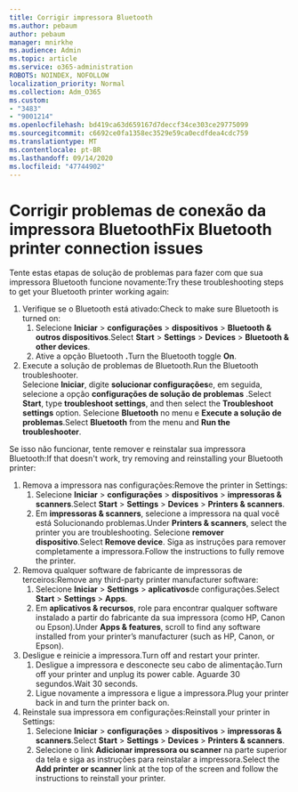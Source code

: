 ```yaml
---
title: Corrigir impressora Bluetooth
ms.author: pebaum
author: pebaum
manager: mnirkhe
ms.audience: Admin
ms.topic: article
ms.service: o365-administration
ROBOTS: NOINDEX, NOFOLLOW
localization_priority: Normal
ms.collection: Adm_O365
ms.custom:
- "3483"
- "9001214"
ms.openlocfilehash: bd419ca63d659167d7deccf34ce303ce29775099
ms.sourcegitcommit: c6692ce0fa1358ec3529e59ca0ecdfdea4cdc759
ms.translationtype: MT
ms.contentlocale: pt-BR
ms.lasthandoff: 09/14/2020
ms.locfileid: "47744902"
---
```

# <a name="fix-bluetooth-printer-connection-issues"></a><span data-ttu-id="d19fb-102">Corrigir problemas de conexão da impressora Bluetooth</span><span class="sxs-lookup"><span data-stu-id="d19fb-102">Fix Bluetooth printer connection issues</span></span>

<span data-ttu-id="d19fb-103">Tente estas etapas de solução de problemas para fazer com que sua impressora Bluetooth funcione novamente:</span><span class="sxs-lookup"><span data-stu-id="d19fb-103">Try these troubleshooting steps to get your Bluetooth printer working again:</span></span>


1. <span data-ttu-id="d19fb-104">Verifique se o Bluetooth está ativado:</span><span class="sxs-lookup"><span data-stu-id="d19fb-104">Check to make sure Bluetooth is turned on:</span></span>
    1. <span data-ttu-id="d19fb-105">Selecione **Iniciar**  >  **configurações**  >  **dispositivos**  >  **Bluetooth & outros dispositivos**.</span><span class="sxs-lookup"><span data-stu-id="d19fb-105">Select **Start** > **Settings** > **Devices** > **Bluetooth & other devices**.</span></span>
    2. <span data-ttu-id="d19fb-106">Ative a opção Bluetooth **.**</span><span class="sxs-lookup"><span data-stu-id="d19fb-106">Turn the Bluetooth toggle **On**.</span></span>
2. <span data-ttu-id="d19fb-107">Execute a solução de problemas de Bluetooth.</span><span class="sxs-lookup"><span data-stu-id="d19fb-107">Run the Bluetooth troubleshooter.</span></span> <br>
    <span data-ttu-id="d19fb-108">Selecione **Iniciar**, digite **solucionar configurações**e, em seguida, selecione a opção **configurações de solução de problemas** .</span><span class="sxs-lookup"><span data-stu-id="d19fb-108">Select **Start**, type **troubleshoot settings**, and then select the **Troubleshoot settings** option.</span></span> <span data-ttu-id="d19fb-109">Selecione **Bluetooth** no menu e **Execute a solução de problemas**.</span><span class="sxs-lookup"><span data-stu-id="d19fb-109">Select **Bluetooth** from the menu and **Run the troubleshooter**.</span></span>

<span data-ttu-id="d19fb-110">Se isso não funcionar, tente remover e reinstalar sua impressora Bluetooth:</span><span class="sxs-lookup"><span data-stu-id="d19fb-110">If that doesn't work, try removing and reinstalling your Bluetooth printer:</span></span>

1. <span data-ttu-id="d19fb-111">Remova a impressora nas configurações:</span><span class="sxs-lookup"><span data-stu-id="d19fb-111">Remove the printer in Settings:</span></span>
    1. <span data-ttu-id="d19fb-112">Selecione **Iniciar**  >  **configurações**  >  **dispositivos**  >  **impressoras & scanners**.</span><span class="sxs-lookup"><span data-stu-id="d19fb-112">Select **Start** > **Settings** > **Devices** > **Printers & scanners**.</span></span>
    2. <span data-ttu-id="d19fb-113">Em **impressoras & scanners**, selecione a impressora na qual você está Solucionando problemas.</span><span class="sxs-lookup"><span data-stu-id="d19fb-113">Under **Printers & scanners**, select the printer you are troubleshooting.</span></span> <span data-ttu-id="d19fb-114">Selecione **remover dispositivo**.</span><span class="sxs-lookup"><span data-stu-id="d19fb-114">Select **Remove device**.</span></span> <span data-ttu-id="d19fb-115">Siga as instruções para remover completamente a impressora.</span><span class="sxs-lookup"><span data-stu-id="d19fb-115">Follow the instructions to fully remove the printer.</span></span>
2. <span data-ttu-id="d19fb-116">Remova qualquer software de fabricante de impressoras de terceiros:</span><span class="sxs-lookup"><span data-stu-id="d19fb-116">Remove any third-party printer manufacturer software:</span></span>
    1. <span data-ttu-id="d19fb-117">Selecione **Iniciar**  >  **Settings**  >  **aplicativos**de configurações.</span><span class="sxs-lookup"><span data-stu-id="d19fb-117">Select **Start** > **Settings** > **Apps**.</span></span>
    2. <span data-ttu-id="d19fb-118">Em **aplicativos & recursos**, role para encontrar qualquer software instalado a partir do fabricante da sua impressora (como HP, Canon ou Epson).</span><span class="sxs-lookup"><span data-stu-id="d19fb-118">Under **Apps & features**, scroll to find any software installed from your printer’s manufacturer (such as HP, Canon, or Epson).</span></span>
3. <span data-ttu-id="d19fb-119">Desligue e reinicie a impressora.</span><span class="sxs-lookup"><span data-stu-id="d19fb-119">Turn off and restart your printer.</span></span>
   1. <span data-ttu-id="d19fb-120">Desligue a impressora e desconecte seu cabo de alimentação.</span><span class="sxs-lookup"><span data-stu-id="d19fb-120">Turn off your printer and unplug its power cable.</span></span> <span data-ttu-id="d19fb-121">Aguarde 30 segundos.</span><span class="sxs-lookup"><span data-stu-id="d19fb-121">Wait 30 seconds.</span></span> 
   2. <span data-ttu-id="d19fb-122">Ligue novamente a impressora e ligue a impressora.</span><span class="sxs-lookup"><span data-stu-id="d19fb-122">Plug your printer back in and turn the printer back on.</span></span>
4. <span data-ttu-id="d19fb-123">Reinstale sua impressora em configurações:</span><span class="sxs-lookup"><span data-stu-id="d19fb-123">Reinstall your printer in Settings:</span></span>
    1. <span data-ttu-id="d19fb-124">Selecione **Iniciar**  >  **configurações**  >  **dispositivos**  >  **impressoras & scanners**.</span><span class="sxs-lookup"><span data-stu-id="d19fb-124">Select **Start** > **Settings** > **Devices** > **Printers & scanners**.</span></span>
    2. <span data-ttu-id="d19fb-125">Selecione o link **Adicionar impressora ou scanner** na parte superior da tela e siga as instruções para reinstalar a impressora.</span><span class="sxs-lookup"><span data-stu-id="d19fb-125">Select the **Add printer or scanner** link at the top of the screen and follow the instructions to reinstall your printer.</span></span>
